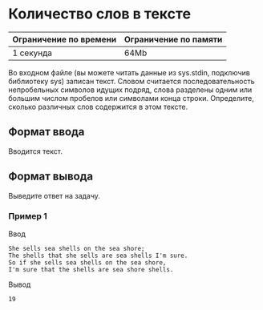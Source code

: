 # Количество слов в тексте

| Ограничение по времени |  Ограничение по памяти|
|--|--|
| 1 секунда | 64Mb |

Во входном файле (вы можете читать данные из sys.stdin, подключив библиотеку sys) записан текст. Словом считается последовательность непробельных символов идущих подряд, слова разделены одним или большим числом пробелов или символами конца строки. Определите, сколько различных слов содержится в этом тексте.

## Формат ввода

Вводится текст.

## Формат вывода

Выведите ответ на задачу.

### Пример 1

Ввод

    She sells sea shells on the sea shore;
    The shells that she sells are sea shells I'm sure.
    So if she sells sea shells on the sea shore,
    I'm sure that the shells are sea shore shells.

Вывод

    19